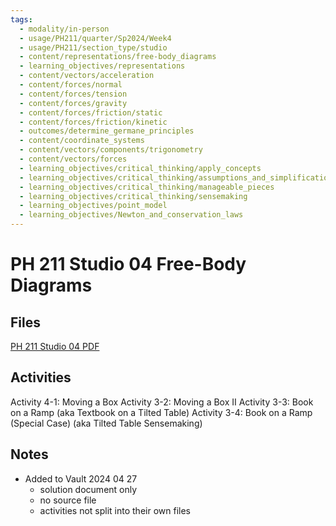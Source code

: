 ```yaml
---
tags:
  - modality/in-person
  - usage/PH211/quarter/Sp2024/Week4
  - usage/PH211/section_type/studio
  - content/representations/free-body_diagrams
  - learning_objectives/representations
  - content/vectors/acceleration
  - content/forces/normal
  - content/forces/tension
  - content/forces/gravity
  - content/forces/friction/static
  - content/forces/friction/kinetic
  - outcomes/determine_germane_principles
  - content/coordinate_systems
  - content/vectors/components/trigonometry
  - content/vectors/forces
  - learning_objectives/critical_thinking/apply_concepts
  - learning_objectives/critical_thinking/assumptions_and_simplifications
  - learning_objectives/critical_thinking/manageable_pieces
  - learning_objectives/critical_thinking/sensemaking
  - learning_objectives/point_model
  - learning_objectives/Newton_and_conservation_laws
---
```

# PH 211 Studio 04 Free-Body Diagrams
## Files
[PH 211 Studio 04 PDF](./PH211_ST_04_Free-body_Diagrams_240423_142805.pdf)
## Activities
Activity 4-1: Moving a Box
Activity 3-2: Moving a Box II
Activity 3-3: Book on a Ramp (aka Textbook on a Tilted Table)
Activity 3-4: Book on a Ramp (Special Case) (aka Tilted Table Sensemaking)
## Notes
* Added to Vault 2024 04 27
	* solution document only
	* no source file
	* activities not split into their own files